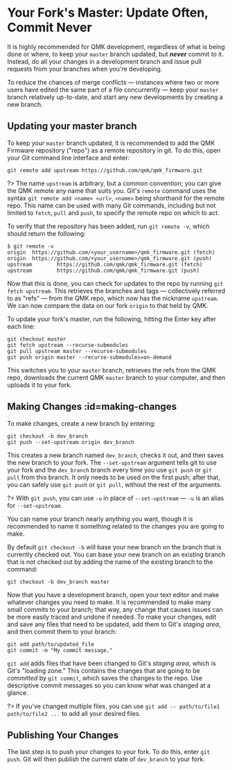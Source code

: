 # Your Fork's Master: Update Often, Commit Never

It is highly recommended for QMK development, regardless of what is being done or where, to keep your `master` branch updated, but ***never*** commit to it. Instead, do all your changes in a development branch and issue pull requests from your branches when you're developing.

To reduce the chances of merge conflicts &mdash; instances where two or more users have edited the same part of a file concurrently &mdash; keep your `master` branch relatively up-to-date, and start any new developments by creating a new branch.

## Updating your master branch

To keep your `master` branch updated, it is recommended to add the QMK Firmware repository ("repo") as a remote repository in git. To do this, open your Git command line interface and enter:

```
git remote add upstream https://github.com/qmk/qmk_firmware.git
```

?> The name `upstream` is arbitrary, but a common convention; you can give the QMK remote any name that suits you. Git's `remote` command uses the syntax `git remote add <name> <url>`, `<name>` being shorthand for the remote repo. This name can be used with many Git commands, including but not limited to `fetch`, `pull` and `push`, to specify the remote repo on which to act.

To verify that the repository has been added, run `git remote -v`, which should return the following:

```
$ git remote -v
origin  https://github.com/<your_username>/qmk_firmware.git (fetch)
origin  https://github.com/<your_username>/qmk_firmware.git (push)
upstream        https://github.com/qmk/qmk_firmware.git (fetch)
upstream        https://github.com/qmk/qmk_firmware.git (push)
```

Now that this is done, you can check for updates to the repo by running `git fetch upstream`. This retrieves the branches and tags &mdash; collectively referred to as "refs" &mdash; from the QMK repo, which now has the nickname `upstream`. We can now compare the data on our fork `origin` to that held by QMK.

To update your fork's master, run the following, hitting the Enter key after each line:

```
git checkout master
git fetch upstream --recurse-submodules
git pull upstream master --recurse-submodules
git push origin master --recurse-submodules=on-demand
```

This switches you to your `master` branch, retrieves the refs from the QMK repo, downloads the current QMK `master` branch to your computer, and then uploads it to your fork.

## Making Changes :id=making-changes

To make changes, create a new branch by entering:

```
git checkout -b dev_branch
git push --set-upstream origin dev_branch
```

This creates a new branch named `dev_branch`, checks it out, and then saves the new branch to your fork. The `--set-upstream` argument tells git to use your fork and the `dev_branch` branch every time you use `git push` or `git pull` from this branch. It only needs to be used on the first push; after that, you can safely use `git push` or `git pull`, without the rest of the arguments.

?> With `git push`, you can use `-u` in place of `--set-upstream` &mdash; `-u` is an alias for `--set-upstream`.

You can name your branch nearly anything you want, though it is recommended to name it something related to the changes you are going to make.

By default `git checkout -b` will base your new branch on the branch that is currently checked out. You can base your new branch on an existing branch that is not checked out by adding the name of the existing branch to the command:

```
git checkout -b dev_branch master
```

Now that you have a development branch, open your text editor and make whatever changes you need to make. It is recommended to make many small commits to your branch; that way, any change that causes issues can be more easily traced and undone if needed. To make your changes, edit and save any files that need to be updated, add them to Git's *staging area*, and then commit them to your branch:

```
git add path/to/updated_file
git commit -m "My commit message."
```

`git add` adds files that have been changed to Git's *staging area*, which is Git's "loading zone." This contains the changes that are going to be *committed* by `git commit`, which saves the changes to the repo. Use descriptive commit messages so you can know what was changed at a glance.

?> If you've changed multiple files, you can use `git add -- path/to/file1 path/to/file2 ...` to add all your desired files.

## Publishing Your Changes

The last step is to push your changes to your fork. To do this, enter `git push`. Git will then publish the current state of `dev_branch` to your fork.
